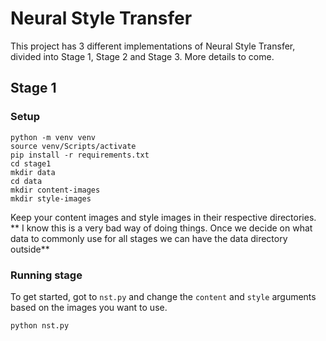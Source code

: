 # Neural Style Transfer

This project has 3 different implementations of Neural Style Transfer, divided into Stage 1, Stage 2 and Stage 3. More details to come.

## Stage 1

### Setup

    python -m venv venv
    source venv/Scripts/activate
    pip install -r requirements.txt
    cd stage1
    mkdir data
    cd data
    mkdir content-images
    mkdir style-images

Keep your content images and style images in their respective directories. ** I know this is a very bad way of doing things. Once we decide on what data to commonly use for all stages we can have the data directory outside**

### Running stage 
To get started, got to ``nst.py`` and change the ``content`` and ``style`` arguments based on the images you want to use. 

    python nst.py

